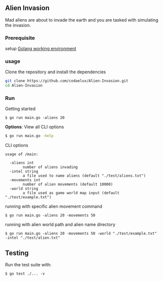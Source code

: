 ## Alien Invasion

  

Mad aliens are about to invade the earth and you are tasked with simulating the invasion.

  

### Prerequisite

setup [Golang working environment](https://golang.org/doc/install)
  
  
### usage
Clone the repository and install the dependencies

```bash
git clone https://github.com/codaelux/Alien-Invasion.git
cd Alien-Invasion
```

  

### Run
Getting started
```
$ go run main.go -aliens 20
```
**Options**: View all CLI options
  
```bash
$ go run main.go -help
```
CLI options

    usage of /main:
     
      -aliens int
            number of aliens invading
      -intel string
            a file used to name aliens (default "./test/aliens.txt")
      -movements int
            number of alien movements (default 10000)
      -world string
            a file used as game world map input (default "./test/example.txt")

running with specific alien movement command
``` 
$ go run main.go -aliens 20 -movements 50 
```
running with  alien world path and alien name directory 

    $ go run main.go -aliens 20 -movements 50 -world "./test/example.txt" -intel "./test/alien.txt"

## Testing
Run the test suite with:

```
$ go test ./... -v